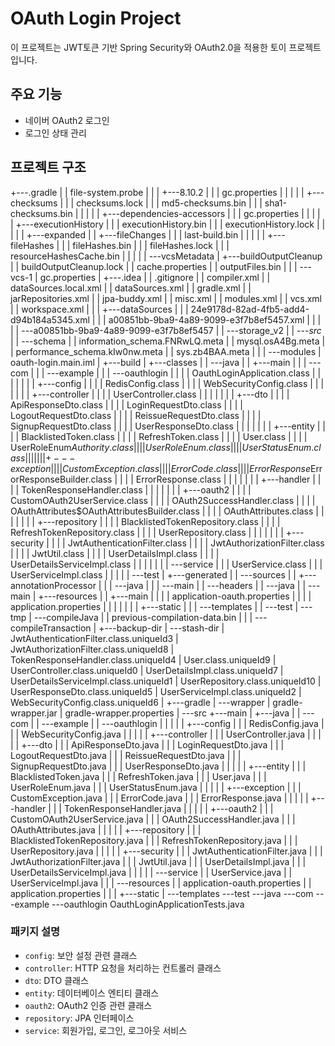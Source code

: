 # OAuth Login Project

이 프로젝트는 JWT토큰 기반 Spring Security와 OAuth2.0을 적용한 토이 프로젝트 입니다.


## 주요 기능

- 네이버 OAuth2 로그인
- 로그인 상태 관리


## 프로젝트 구조

+---.gradle
|   |   file-system.probe
|   |
|   +---8.10.2
|   |   |   gc.properties
|   |   |
|   |   +---checksums
|   |   |       checksums.lock
|   |   |       md5-checksums.bin
|   |   |       sha1-checksums.bin
|   |   |
|   |   +---dependencies-accessors
|   |   |       gc.properties
|   |   |
|   |   +---executionHistory
|   |   |       executionHistory.bin
|   |   |       executionHistory.lock
|   |   |
|   |   +---expanded
|   |   +---fileChanges
|   |   |       last-build.bin
|   |   |
|   |   +---fileHashes
|   |   |       fileHashes.bin
|   |   |       fileHashes.lock
|   |   |       resourceHashesCache.bin
|   |   |
|   |   \---vcsMetadata
|   +---buildOutputCleanup
|   |       buildOutputCleanup.lock
|   |       cache.properties
|   |       outputFiles.bin
|   |
|   \---vcs-1
|           gc.properties
|
+---.idea
|   |   .gitignore
|   |   compiler.xml
|   |   dataSources.local.xml
|   |   dataSources.xml
|   |   gradle.xml
|   |   jarRepositories.xml
|   |   jpa-buddy.xml
|   |   misc.xml
|   |   modules.xml
|   |   vcs.xml
|   |   workspace.xml
|   |
|   +---dataSources
|   |   |   24e9178d-82ad-4fb5-add4-d94b184a5345.xml
|   |   |   a00851bb-9ba9-4a89-9099-e3f7b8ef5457.xml
|   |   |
|   |   \---a00851bb-9ba9-4a89-9099-e3f7b8ef5457
|   |       \---storage_v2
|   |           \---_src_
|   |               \---schema
|   |                       information_schema.FNRwLQ.meta
|   |                       mysql.osA4Bg.meta
|   |                       performance_schema.kIw0nw.meta
|   |                       sys.zb4BAA.meta
|   |
|   \---modules
|           oauth-login.main.iml
|
+---build
|   +---classes
|   |   \---java
|   |       +---main
|   |       |   \---com
|   |       |       \---example
|   |       |           \---oauthlogin
|   |       |               |   OauthLoginApplication.class
|   |       |               |
|   |       |               +---config
|   |       |               |       RedisConfig.class
|   |       |               |       WebSecurityConfig.class
|   |       |               |
|   |       |               +---controller
|   |       |               |       UserController.class
|   |       |               |
|   |       |               +---dto
|   |       |               |       ApiResponseDto.class
|   |       |               |       LoginRequestDto.class
|   |       |               |       LogoutRequestDto.class
|   |       |               |       ReissueRequestDto.class
|   |       |               |       SignupRequestDto.class
|   |       |               |       UserResponseDto.class
|   |       |               |
|   |       |               +---entity
|   |       |               |       BlacklistedToken.class
|   |       |               |       RefreshToken.class
|   |       |               |       User.class
|   |       |               |       UserRoleEnum$Authority.class
|   |       |               |       UserRoleEnum.class
|   |       |               |       UserStatusEnum.class
|   |       |               |
|   |       |               +---exception
|   |       |               |       CustomException.class
|   |       |               |       ErrorCode.class
|   |       |               |       ErrorResponse$ErrorResponseBuilder.class
|   |       |               |       ErrorResponse.class
|   |       |               |
|   |       |               +---handler
|   |       |               |       TokenResponseHandler.class
|   |       |               |
|   |       |               +---oauth2
|   |       |               |       CustomOAuth2UserService.class
|   |       |               |       OAuth2SuccessHandler.class
|   |       |               |       OAuthAttributes$OAuthAttributesBuilder.class
|   |       |               |       OAuthAttributes.class
|   |       |               |
|   |       |               +---repository
|   |       |               |       BlacklistedTokenRepository.class
|   |       |               |       RefreshTokenRepository.class
|   |       |               |       UserRepository.class
|   |       |               |
|   |       |               +---security
|   |       |               |       JwtAuthenticationFilter.class
|   |       |               |       JwtAuthorizationFilter.class
|   |       |               |       JwtUtil.class
|   |       |               |       UserDetailsImpl.class
|   |       |               |       UserDetailsServiceImpl.class
|   |       |               |
|   |       |               \---service
|   |       |                       UserService.class
|   |       |                       UserServiceImpl.class
|   |       |
|   |       \---test
|   +---generated
|   |   \---sources
|   |       +---annotationProcessor
|   |       |   \---java
|   |       |       \---main
|   |       \---headers
|   |           \---java
|   |               \---main
|   +---resources
|   |   +---main
|   |   |   |   application-oauth.properties
|   |   |   |   application.properties
|   |   |   |
|   |   |   +---static
|   |   |   \---templates
|   |   \---test
|   \---tmp
|       \---compileJava
|           |   previous-compilation-data.bin
|           |
|           \---compileTransaction
|               +---backup-dir
|               \---stash-dir
|                       JwtAuthenticationFilter.class.uniqueId3
|                       JwtAuthorizationFilter.class.uniqueId8
|                       TokenResponseHandler.class.uniqueId4
|                       User.class.uniqueId9
|                       UserController.class.uniqueId0
|                       UserDetailsImpl.class.uniqueId7
|                       UserDetailsServiceImpl.class.uniqueId1
|                       UserRepository.class.uniqueId10
|                       UserResponseDto.class.uniqueId5
|                       UserServiceImpl.class.uniqueId2
|                       WebSecurityConfig.class.uniqueId6
|
+---gradle
|   \---wrapper
|           gradle-wrapper.jar
|           gradle-wrapper.properties
|
\---src
+---main
|   +---java
|   |   \---com
|   |       \---example
|   |           \---oauthlogin
|   |               |
|   |               +---config
|   |               |       RedisConfig.java
|   |               |       WebSecurityConfig.java
|   |               |
|   |               +---controller
|   |               |       UserController.java
|   |               |
|   |               +---dto
|   |               |       ApiResponseDto.java
|   |               |       LoginRequestDto.java
|   |               |       LogoutRequestDto.java
|   |               |       ReissueRequestDto.java
|   |               |       SignupRequestDto.java
|   |               |       UserResponseDto.java
|   |               |
|   |               +---entity
|   |               |       BlacklistedToken.java
|   |               |       RefreshToken.java
|   |               |       User.java
|   |               |       UserRoleEnum.java
|   |               |       UserStatusEnum.java
|   |               |
|   |               +---exception
|   |               |       CustomException.java
|   |               |       ErrorCode.java
|   |               |       ErrorResponse.java
|   |               |
|   |               +---handler
|   |               |       TokenResponseHandler.java
|   |               |
|   |               +---oauth2
|   |               |       CustomOAuth2UserService.java
|   |               |       OAuth2SuccessHandler.java
|   |               |       OAuthAttributes.java
|   |               |
|   |               +---repository
|   |               |       BlacklistedTokenRepository.java
|   |               |       RefreshTokenRepository.java
|   |               |       UserRepository.java
|   |               |
|   |               +---security
|   |               |       JwtAuthenticationFilter.java
|   |               |       JwtAuthorizationFilter.java
|   |               |       JwtUtil.java
|   |               |       UserDetailsImpl.java
|   |               |       UserDetailsServiceImpl.java
|   |               |
|   |               \---service
|   |                       UserService.java
|   |                       UserServiceImpl.java
|   |
|   \---resources
|       |   application-oauth.properties
|       |   application.properties
|       |
|       +---static
|       \---templates
\---test
\---java
\---com
\---example
\---oauthlogin
OauthLoginApplicationTests.java

### 패키지 설명

- `config`: 보안 설정 관련 클래스
- `controller`: HTTP 요청을 처리하는 컨트롤러 클래스
- `dto`: DTO 클래스
- `entity`: 데이터베이스 엔티티 클래스
- `oauth2`: OAuth2 인증 관련 클래스
- `repository`: JPA 인터페이스
- `service`: 회원가입, 로그인, 로그아웃 서비스 